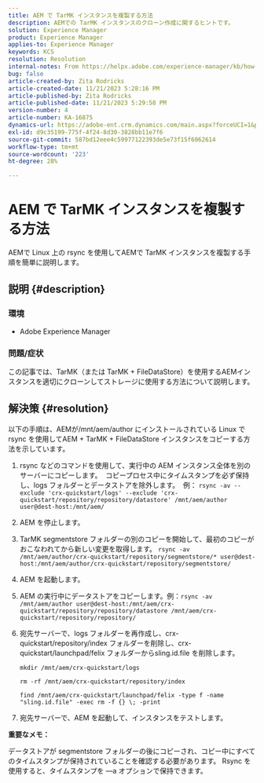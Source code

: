 ```yaml
---
title: AEM で TarMK インスタンスを複製する方法
description: AEMでの TarMK インスタンスのクローン作成に関するヒントです。
solution: Experience Manager
product: Experience Manager
applies-to: Experience Manager
keywords: KCS
resolution: Resolution
internal-notes: From https://helpx.adobe.com/experience-manager/kb/how-to-clone-an-AEM-TarMK-instance-AEM.html
bug: false
article-created-by: Zita Rodricks
article-created-date: 11/21/2023 5:28:16 PM
article-published-by: Zita Rodricks
article-published-date: 11/21/2023 5:29:58 PM
version-number: 4
article-number: KA-16875
dynamics-url: https://adobe-ent.crm.dynamics.com/main.aspx?forceUCI=1&pagetype=entityrecord&etn=knowledgearticle&id=5cbc745a-9388-ee11-8179-6045bd006295
exl-id: d9c35199-775f-4f24-8d30-3828bb11e7f6
source-git-commit: 587bd12eee4c59977122393de5e73f15f6062614
workflow-type: tm+mt
source-wordcount: '223'
ht-degree: 28%

---
```


# AEM で TarMK インスタンスを複製する方法


AEMで Linux 上の rsync を使用してAEMで TarMK インスタンスを複製する手順を簡単に説明します。

## 説明 {#description}


### <b>環境</b>

- Adobe Experience Manager




### <b>問題/症状</b>

この記事では、TarMK（または TarMK + FileDataStore）を使用するAEMインスタンスを適切にクローンしてストレージに使用する方法について説明します。


## 解決策 {#resolution}


以下の手順は、AEMが/mnt/aem/author にインストールされている Linux で rsync を使用してAEM + TarMK + FileDataStore インスタンスをコピーする方法を示しています。

1. rsync などのコマンドを使用して、実行中の AEM インスタンス全体を別のサーバーにコピーします。  コピープロセス中にタイムスタンプを必ず保持し、logs フォルダーとデータストアを除外します。  例： `rsync -av --exclude 'crx-quickstart/logs' --exclude 'crx-quickstart/repository/repository/datastore' /mnt/aem/author user@dest-host:/mnt/aem/`
2. AEM を停止します。
3. TarMK segmentstore フォルダーの別のコピーを開始して、最初のコピーがおこなわれてから新しい変更を取得します。 `rsync -av /mnt/aem/author/crx-quickstart/repository/segmentstore/* user@dest-host:/mnt/aem/author/crx-quickstart/repository/segmentstore/`
4. AEM を起動します。
5. AEM の実行中にデータストアをコピーします。例：`rsync -av /mnt/aem/author user@dest-host:/mnt/aem/crx-quickstart/repository/repository/datastore /mnt/aem/crx-quickstart/repository/repository/`
6. 宛先サーバーで、logs フォルダーを再作成し、crx-quickstart/repository/index フォルダーを削除し、crx-quickstart/launchpad/felix フォルダーからsling.id.file を削除します。

   `mkdir /mnt/aem/crx-quickstart/logs`

   `rm -rf /mnt/aem/crx-quickstart/repository/index`

   `find /mnt/aem/crx-quickstart/launchpad/felix -type f -name "sling.id.file" -exec rm -f {} \; -print`
7. 宛先サーバーで、AEM を起動して、インスタンスをテストします。


<b>重要なメモ：</b>

データストアが segmentstore フォルダーの後にコピーされ、コピー中にすべてのタイムスタンプが保持されていることを確認する必要があります。 Rsync を使用すると、タイムスタンプを —a オプションで保持できます。
